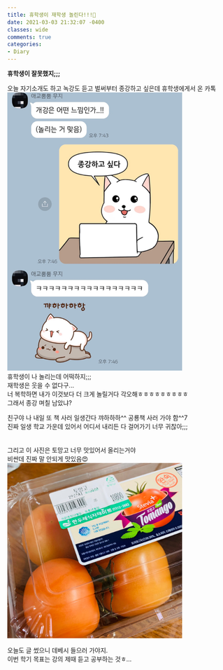 ```yaml
---
title: 휴학생이 재학생 놀린다!!!👿
date: 2021-03-03 21:32:07 -0400
classes: wide
comments: true
categories:
- Diary
---
```

**휴학생이 잘못했지;;;**   

오늘 자기소개도 하고 녹강도 듣고 벌써부터 종강하고 싶은데 휴학생에게서 온 카톡   
<img src="/assets/images/photo/post10/post10_photo1.jpg" width="400px" alt="photo1">    
휴학생이 나 놀리는데 어떡하지;;;   
재학생은 웃을 수 없다구...   
너 복학하면 내가 이것보다 더 크게 놀릴거다 각오해ㅎㅎㅎㅎㅎㅎㅎㅎㅎ    
그래서 종강 며칠 남았냐?   

친구야 나 내일 또 책 사러 일생간다 꺄하하하^^ 공룡책 사러 가야 함^^7     
진짜 일생 학교 가운데 있어서 어디서 내리든 다 걸어가기 너무 귀찮아;;;   
<br><br>
그리고 이 사진은 토망고 너무 맛있어서 올리는거야   
비싼데 진짜 말 안되게 맛있음😍   
<img src="/assets/images/photo/post10/post10_photo2.jpg" width="400px" alt="photo1">     

오늘도 글 썼으니 데베시 들으러 가야지.    
이번 학기 목표는 강의 제때 듣고 공부하는 것ㅎ...   

